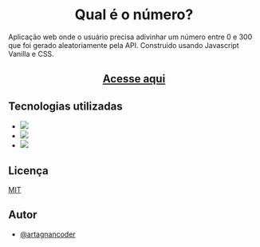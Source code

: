 
<div align="center"> 
<h1> Qual é o número? </h1>
</div>


Aplicação web onde o usuário precisa adivinhar um número entre 0 e 300 que foi gerado aleatoriamente pela API. Construido usando Javascript Vanilla e CSS.

<div align="center"> 
  <h2> <a href='' target='_blank'> Acesse aqui </a> </h2>
</div>




## Tecnologias utilizadas

- <img src="https://img.shields.io/badge/JavaScript-F7DF1E?style=for-the-badge&logo=javascript&logoColor=black" target="_blank">
- <img src="https://img.shields.io/badge/HTML5-E34F26?style=for-the-badge&logo=html5&logoColor=white" target="_blank">
- <img src="https://img.shields.io/badge/CSS3-1572B6?style=for-the-badge&logo=css3&logoColor=white" target="_blank">



## Licença 

[MIT](https://choosealicense.com/licenses/mit/)

## Autor

- [@artagnancoder](https://github.com/artagnancoder)






